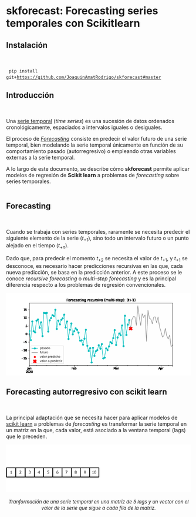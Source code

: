# skforecast: Forecasting series temporales con Scikitlearn

## Instalación
<br>

<code> pip install git+https://github.com/JoaquinAmatRodrigo/skforecast#master </code>

## Introducción
<br>

Una [serie temporal](https://es.wikipedia.org/wiki/Serie_temporal) (*time series*) es una sucesión de datos ordenados cronológicamente, espaciados a intervalos iguales o desiguales. 

El proceso de [*Forecasting*](https://en.wikipedia.org/wiki/Forecasting) consiste en predecir el valor futuro de una serie temporal, bien modelando la serie temporal únicamente en función de su comportamiento pasado (autorregresivo) o empleando otras variables externas a la serie temporal.

A lo largo de este documento, se describe cómo **skforecast**  permite aplicar modelos de regresión de **Scikit learn**  a problemas de *forecasting* sobre series temporales.
<br><br>

## Forecasting
<br>

Cuando se trabaja con series temporales, raramente se necesita predecir el siguiente elemento de la serie ($t_{+1}$), sino todo un intervalo futuro o un punto alejado en el tiempo ($t_{+n}$). 

Dado que, para predecir el momento $t_{+2}$ se necesita el valor de $t_{+1}$, y $t_{+1}$ se desconoce, es necesario hacer predicciones recursivas en las que, cada nueva predicción, se basa en la predicción anterior. A este proceso se le conoce *recursive forecasting* o *multi-step forecasting* y es la principal diferencia respecto a los problemas de regresión convencionales.

<p><img src="./images/forecasting_multi-step.gif" alt="forecasting-python" title="forecasting-python"></p>

## Forecasting autorregresivo con scikit learn
<br>

La principal adaptación que se necesita hacer para aplicar modelos de [scikit learn](https://www.cienciadedatos.net/documentos/py06_machine_learning_python_scikitlearn.html) a problemas de *forecasting* es transformar la serie temporal
en un matriz en la que, cada valor, está asociado a la ventana temporal (lags) que le preceden.

<p><img src="./images/transform_timeseries.gif" alt="forecasting-python" title="forecasting-python"></p>

<center><font size="2.5"> <i>Tranformación de una serie temporal en una matriz de 5 lags y un vector con el valor de la serie que sigue a cada fila de la matriz.</i></font></center>
